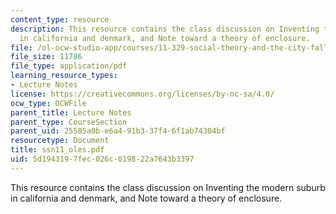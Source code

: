 ```yaml
---
content_type: resource
description: This resource contains the class discussion on Inventing the modern suburb
  in california and denmark, and Note toward a theory of enclosure.
file: /ol-ocw-studio-app/courses/11-329-social-theory-and-the-city-fall-2005/5d1943197fec026c019822a7643b3397_ssn11_oles.pdf
file_size: 11786
file_type: application/pdf
learning_resource_types:
- Lecture Notes
license: https://creativecommons.org/licenses/by-nc-sa/4.0/
ocw_type: OCWFile
parent_title: Lecture Notes
parent_type: CourseSection
parent_uid: 25585a0b-e6a4-91b3-37f4-6f1ab74304bf
resourcetype: Document
title: ssn11_oles.pdf
uid: 5d194319-7fec-026c-0198-22a7643b3397
---
```

This resource contains the class discussion on Inventing the modern suburb in california and denmark, and Note toward a theory of enclosure.